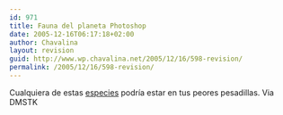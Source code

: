 ```yaml
---
id: 971
title: Fauna del planeta Photoshop
date: 2005-12-16T06:17:18+02:00
author: Chavalina
layout: revision
guid: http://www.wp.chavalina.net/2005/12/16/598-revision/
permalink: /2005/12/16/598-revision/
---
```

Cualquiera de estas <a href="http://www.worth1000.com/cache/contest/contestcache.asp?contest_id=4173&#038;start=1&#038;end=10&#038;display=photoshop#entries" target="_blank">especies</a> podr&iacute;a estar en tus peores pesadillas. Via DMSTK